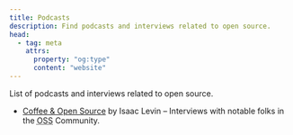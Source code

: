 ```yaml
---
title: Podcasts
description: Find podcasts and interviews related to open source.
head:
  - tag: meta
    attrs:
      property: "og:type"
      content: "website"
---
```

List of podcasts and interviews related to open source.

- [Coffee & Open Source](https://coffeeandopensource.com) by Isaac Levin  – Interviews with notable folks in the <abbr title="Open-Source Software">OSS</abbr> Community.
